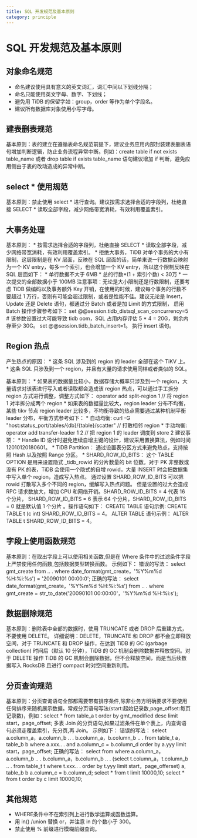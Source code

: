 ```yaml
---
title: SQL 开发规范及基本原则
category: principle
---
```


# SQL 开发规范及基本原则

## 对象命名规范

* 命名建议使用具有意义的英文词汇，词汇中间以下划线分隔；
* 命名只能使用英文字母、数字、下划线；
* 避免用 TiDB 的保留字如：group，order 等作为单个字段名。
* 建议所有数据库对象使用小写字母。

## 建表删表规范

基本原则：表的建立在遵循表命名规范前提下，建议业务应用内部封装建表删表语句增加判断逻辑，防止业务流程异常中断。例如：create table if not exists table_name 或者 drop table if exists table_name 语句建议增加 if 判断，避免应用侧由于表的改动造成的异常中断。		

## select * 使用规范

基本原则：禁止使用 select * 进行查询。建议按需求选择合适的字段列，杜绝直接 SELECT * 读取全部字段，减少网络带宽消耗，有效利用覆盖索引。	

## 大事务处理

基本原则：
      * 按需求选择合适的字段列，杜绝直接 SELECT * 读取全部字段，减少网络带宽消耗，有效利用覆盖索引。
      * 拒绝大事务，TiDB 对单个事务的大小有限制，这层限制是在 KV 层面，反映在 SQL 层面的话，简单来说一行数据会映射为一个 KV entry，每多一个索引，也会增加一个 KV entry，所以这个限制反映在 SQL 层面如下：
            * 单行数据不大于 6MB
            * 总的行数*(1 + 索引个数) < 30万
            * 一次提交的全部数据小于 100MB
注意事项：无论是大小限制还是行数限制，还要考虑 TiDB 做编码以及事务额外 Key 开销，在使用的时候，建议每个事务的行数不要超过 1 万行，否则有可能会超过限制，或者是性能不佳。建议无论是 Insert，Update 还是 Delete 语句，都通过分 Batch 或者是加 Limit 的方式限制， 启用 Batch 操作步骤参考如下：
      set @@session.tidb_distsql_scan_concurrency=5 # 该参数设置过大可能导致 tidb oom，SQL 占用内存评估 5 * 4 = 20G，剩余内存至少 30G。
      set @@session.tidb_batch_insert=1。
      执行 insert 语句。

## Region 热点

产生热点的原因：
      * 这条 SQL 涉及到的 region 的 leader 全部在这个 TiKV 上。
      * 这条 SQL 只涉及到一个 region，并且有大量的请求使用同样或者类似的 SQL。

基本原则：
      * 如果表的数据量比较小，数据存储大概率只涉及到一个 region，大量请求对该表进行写入或者读取都会造成该 region 热点，可以通过手工拆分 region 方式进行调整，调整方式如下：
      operator add split-region 1   // 将 region 1 对半拆分成两个 region
      * 如果表的数据量比较大，region leader 分布不均衡，某些 tikv 节点 region leader 比较多，不均衡导致的热点需要通过某种机制平衡 leader 分布，平衡方式参考如下：
            * 自动均衡: curl -G "host:status_port/tables/{db}/{table}/scatter"  // 打散相邻 region
            * 手动均衡: operator add transfer-leader 1 2   // 把 region 1 的 leader 调度到 store 2
建议事项：
      * Handle ID 设计时避免连续自增主键的设计，建议采用置换算法，例如时间 12010120180601。
      * TiDB Partition：  通过设置表分区方式来避免热点，支持按照 Hash 以及按照 Range 分区。
      * SHARD_ROW_ID_BITS： 这个 TABLE OPTION 是用来设置隐式 _tidb_rowid 的分片数量的 bit 位数。对于 PK 非整数或没有 PK 的表，TiDB 会使用一个隐式的自增 rowid，大量 INSERT 时会把数据集中写入单个 region，造成写入热点。 通过设置 SHARD_ROW_ID_BITS 可以把 rowid 打散写入多个不同的 region，缓解写入热点问题。 但是设置的过大会造成 RPC 请求数放大，增加 CPU 和网络开销。SHARD_ROW_ID_BITS = 4 代表 16 个分片， SHARD_ROW_ID_BITS = 6 表示 64 个分片，SHARD_ROW_ID_BITS = 0 就是默认值 1 个分片 。操作语句如下：
      CREATE TABLE 语句示例: CREATE TABLE t (c int) SHARD_ROW_ID_BITS = 4。
      ALTER TABLE 语句示例： ALTER TABLE t SHARD_ROW_ID_BITS = 4。

## 字段上使用函数规范

基本原则：在取出字段上可以使用相关函数,但是在 Where 条件中的过滤条件字段上严禁使用任何函数,包括数据类型转换函数。
示例如下：
  错误的写法：
      select gmt_create
      from .. .
      where date_format(gmt_create，'%Y­%m­%d %H:%i:%s') = '2009­01­01 00:00:0';
  正确的写法：
      select date_format(gmt_create，'%Y­%m­%d %H:%i:%s')
      from .. .
      where gmt_create = str_to_date('2009­01­01 00:00:00'，'%Y­%m­%d %H:%i:s');

## 数据删除规范

基本原则：删除表中全部的数据时，使用 TRUNCATE 或者 DROP 后重建方式，不要使用 DELETE。
详细说明：DELETE，TRUNCATE 和 DROP 都不会立即释放空间，对于 TRUNCATE 和 DROP 操作，在达到 TiDB 的 GC (garbage collection) 时间后（默认 10 分钟），TiDB 的 GC 机制会删除数据并释放空间。对于 DELETE 操作 TiDB 的 GC 机制会删除数据，但不会释放空间，而是当后续数据写入 RocksDB 且进行 compact 时对空间重新利用。

## 分页查询规范				

基本原则：分页查询语句全部都需要带有排序条件,除非业务方明确要求不要使用任何排序来随机展示数据。常规分页语句写法(start:起始记录数,page_offset:每页记录数)，例如：select * from table_a t order by gmt_modified desc limit start，page_offset; 多表 Join 的分页语句,如果过滤条件在单个表上，内查询语句必须走覆盖索引，先分页,再 Join。
示例如下：
   错误的写法：
      select a.column_a，a.column_b .. . b.column_a，b.column_b .. .
      from table_t a，table_b b
      where a.xxx.. .
      and a.column_c = b.column_d
      order by a.yyy limit
      start，page_offset;
   正确的写法：
      select from
      where
      a.column_a，a.column_b .. . b.column_a，b.column_b .. . (select t.column_a，t.column_b .. .
      from table_t t
      where t.xxx.. .
      order by t.yyy limit start，page_offerset) a,				
      table_b b
      a.column_c = b.column_d;
      select * from t limit 10000,10;
      select * from t order by c limit 10000,10;	

## 其他规范					
* WHERE条件中不在索引列上进行数学运算或函数运算。
* 用 in() /union 替换 or，并注意 in 的个数小于 300。
* 禁止使用 % 前缀进行模糊前缀查询。

